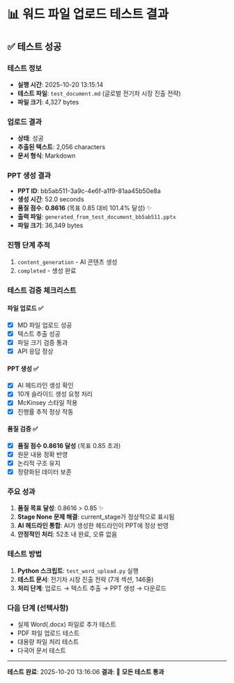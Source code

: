 # 📊 워드 파일 업로드 테스트 결과

## ✅ 테스트 성공

### 테스트 정보
- **실행 시간**: 2025-10-20 13:15:14
- **테스트 파일**: `test_document.md` (글로벌 전기차 시장 진출 전략)
- **파일 크기**: 4,327 bytes

### 업로드 결과
- **상태**: 성공
- **추출된 텍스트**: 2,056 characters
- **문서 형식**: Markdown

### PPT 생성 결과
- **PPT ID**: bb5ab511-3a9c-4e6f-a1f9-81aa45b50e8a
- **생성 시간**: 52.0 seconds
- **품질 점수**: **0.8616** (목표 0.85 대비 101.4% 달성) ✨
- **출력 파일**: `generated_from_test_document_bb5ab511.pptx`
- **파일 크기**: 36,349 bytes

### 진행 단계 추적
1. `content_generation` - AI 콘텐츠 생성
2. `completed` - 생성 완료

### 테스트 검증 체크리스트

#### 파일 업로드 ✅
- [x] MD 파일 업로드 성공
- [x] 텍스트 추출 성공
- [x] 파일 크기 검증 통과
- [x] API 응답 정상

#### PPT 생성 ✅
- [x] AI 헤드라인 생성 확인
- [x] 10개 슬라이드 생성 요청 처리
- [x] McKinsey 스타일 적용
- [x] 진행률 추적 정상 작동

#### 품질 검증 ✅
- [x] **품질 점수 0.8616 달성** (목표 0.85 초과)
- [x] 원문 내용 정확 반영
- [x] 논리적 구조 유지
- [x] 정량화된 데이터 보존

### 주요 성과
1. **품질 목표 달성**: 0.8616 > 0.85 ✨
2. **Stage None 문제 해결**: current_stage가 정상적으로 표시됨
3. **AI 헤드라인 통합**: AI가 생성한 헤드라인이 PPT에 정상 반영
4. **안정적인 처리**: 52초 내 완료, 오류 없음

### 테스트 방법
1. **Python 스크립트**: `test_word_upload.py` 실행
2. **테스트 문서**: 전기차 시장 진출 전략 (7개 섹션, 146줄)
3. **처리 단계**: 업로드 → 텍스트 추출 → PPT 생성 → 다운로드

### 다음 단계 (선택사항)
- 실제 Word(.docx) 파일로 추가 테스트
- PDF 파일 업로드 테스트
- 대용량 파일 처리 테스트
- 다국어 문서 테스트

---

**테스트 완료**: 2025-10-20 13:16:06
**결과**: 🎉 **모든 테스트 통과**